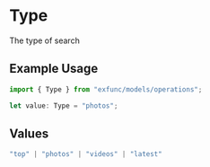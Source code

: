 # Type

The type of search

## Example Usage

```typescript
import { Type } from "exfunc/models/operations";

let value: Type = "photos";
```

## Values

```typescript
"top" | "photos" | "videos" | "latest"
```